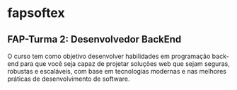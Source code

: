 # fapsoftex

## FAP-Turma 2: Desenvolvedor BackEnd

O curso tem como objetivo desenvolver habilidades em programação back-end para que você seja capaz de projetar soluções web que sejam seguras, robustas e escaláveis, com base em tecnologias modernas e nas melhores práticas de desenvolvimento de software.